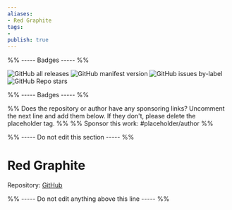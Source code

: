 ```yaml
---
aliases:
- Red Graphite
tags: 
- 
publish: true
---
```


%% ----- Badges ----- %%

![GitHub all releases](https://img.shields.io/github/downloads/seanwcom/Red-Graphite-for-Obsidian/total?color=573E7A&logo=github&style=for-the-badge) 
![GitHub manifest version](https://img.shields.io/github/manifest-json/v/seanwcom/Red-Graphite-for-Obsidian?color=573E7A&logo=github&style=for-the-badge) 
![GitHub issues by-label](https://img.shields.io/github/issues/seanwcom/Red-Graphite-for-Obsidian/help%20wanted?color=573E7A&logo=github&style=for-the-badge) 
![GitHub Repo stars](https://img.shields.io/github/stars/seanwcom/Red-Graphite-for-Obsidian?color=573E7A&logo=github&style=for-the-badge)

%% ----- Badges ----- %%

%% Does the repository or author have any sponsoring links? Uncomment the next line and add them below. If they don't, please delete the placeholder tag. %%
%% Sponsor this work: #placeholder/author %%

%% ----- Do not edit this section ----- %%

# Red Graphite

Repository: [GitHub](https://github.com/seanwcom/Red-Graphite-for-Obsidian)



%% ----- Do not edit anything above this line ----- %% 

